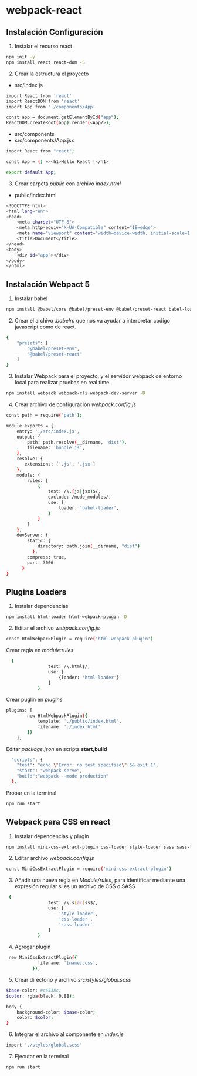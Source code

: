 # webpack-react
## Instalación Configuración

1. Instalar el recurso react
```bash
npm init -y
npm install react react-dom -S
```

2. Crear la estructura el proyecto
* src/index.js
```bash
import React from 'react'
import ReactDOM from 'react'
import App from './components/App'

const app = document.getElementById("app");
ReactDOM.createRoot(app).render(<App/>);
```

* src/components
* src/components/App.jsx

```bash
import React from "react";

const App = () =><h1>Hello React !</h1>

export default App;
```

3. Crear carpeta *public* con archivo *index.html*
* public/index.html
```bash
<!DOCTYPE html>
<html lang="en">
<head>
    <meta charset="UTF-8">
    <meta http-equiv="X-UA-Compatible" content="IE=edge">
    <meta name="viewport" content="width=device-width, initial-scale=1.0">
    <title>Document</title>
</head>
<body>
    <div id="app"></div>
</body>
</html>
```

## Instalación Webpact 5

1. Instalar babel
```bash
npm install @babel/core @babel/preset-env @babel/preset-react babel-loader -D
```
2. Crear el archivo *.babelrc* que nos va ayudar a interpretar codigo javascript como de react.
```bash
{
    "presets": [
        "@babel/preset-env",
        "@babel/preset-react"
    ]
}

```

3. Instalar Webpack para el proyecto, y el servidor webpack de entorno local para realizar pruebas en real time.
```bash
npm install webpack webpack-cli webpack-dev-server -D
```
4. Crear archivo de configuración *webpack.config.js*
```bash
const path = require('path');

module.exports = {
    entry: './src/index.js',
    output: {
        path: path.resolve(__dirname, 'dist'),
        filename: 'bundle.js',
    },
    resolve: {
       extensions: ['.js', '.jsx'] 
    },
    module: {
        rules: [
            {
                test: /\.(js|jsx)$/,
                exclude: /node_modules/,
                use: {
                    loader: 'babel-loader',                    
                }
            }
        ]
    },
    devServer: {
        static: {
            directory: path.join(__dirname, "dist")
          },
        compress: true,
        port: 3006
      }
}
```

## Plugins Loaders

1. Instalar dependencias 
```bash
npm install html-loader html-webpack-plugin -D
```
2. Editar el archivo *webpack.config.js*

```bash
const HtmlWebpackPlugin = require('html-webpack-plugin')
```

Crear regla en *module:rules*

```bash
  {
                test: /\.html$/,
                use: [
                    {loader: 'html-loader'}
                ]
            }
```

Crear puglin en *plugins*

```bash
plugins: [
        new HtmlWebpackPlugin({
            template: './public/index.html',
            filename: './index.html'
        })
    ],
```

Editar *package.json* en scripts **start,build**

```bash
  "scripts": {
    "test": "echo \"Error: no test specified\" && exit 1",
    "start": "webpack serve",
    "build":"webpack --mode production"
  },
```

Probar en la terminal
```bash
npm run start
```

## Webpack para CSS en react

1. Instalar dependencias y plugin

```bash
npm install mini-css-extract-plugin css-loader style-loader sass sass-loader -D
```
2. Editar archivo *webpack.config.js*

```bash
const MiniCssExtractPlugin = require('mini-css-extract-plugin')
```

3. Añadir una nueva regla en *Module/rules*, para identificar mediante una expresión regular si es un archivo de CSS o SASS

```bash
 {
                test: /\.s[ac]ss$/,
                use: [
                    'style-loader',
                    'css-loader',
                    'sass-loader'
                ]
            }
```

4. Agregar plugin

```bash
 new MiniCssExtractPlugin({
            filename: '[name].css',
          }),
```

5. Crear directorio y archivo  *src/styles/global.scss*

```bash
$base-color: #c6538c;
$color: rgba(black, 0.88);

body {
    background-color: $base-color;
    color: $color;
}
```

6. Integrar el archivo al componente en *index.js*

```bash
import './styles/global.scss'
```

7. Ejecutar en la terminal

```bash
npm run start
```

